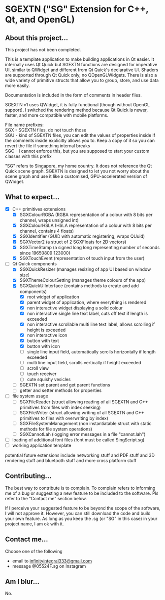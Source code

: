 # SGEXTN ("SG" Extension for C++, Qt, and OpenGL)

## About this project...
This project has not been completed.

This is a template application to make building applications in Qt easier. It internally uses Qt Quick but SGEXTN functions are designed for imperative UI, similar to QWidget and different from Qt Quick's declarative UI. Shaders are supported through Qt Quick only, no QOpenGLWidgets. There is also a wide variety of primitive structs that allow you to group, store, and use data more easily.

Documentation is included in the form of comments in header files.

SGEXTN v1 uses QWidget, it is fully functional (though without OpenGL support). I switched the rendering method because Qt Quick is newer, faster, and more compatible with mobile platforms.

File name prefixes:  
SGX - SGEXTN files, do not touch those  
SGU - kind of SGEXTN files, you can edit the values of properties inside if the comments inside explicitly allows you to. Keep a copy of it so you can revert the file if something internal breaks  
SGC - I cannot enforce this, but you are supposed to start your custom classes with this prefix

"SG" refers to Singapore, my home country. It does not reference the Qt Quick scene graph. SGEXTN is designed to let you not worry about the scene graph and use it like a customised, GPU-accelerated version of QWidget.

## What to expect...
- [x] C++ primitives extensions
	- [x] SGXColourRGBA (RGBA representation of a colour with 8 bits per channel, wraps unsigned int)
	- [x] SGXColourHSLA (HSLA representation of a colour with 8 bits per channel, contains 4 floats)
	- [x] SGXIdentifier (GUID with automatic registering, wraps QUuid)
	- [x] SGXVector2 (a struct of 2 SGXFloats for 2D vectors)
	- [x] SGXTimeStamp (a signed long long representing number of seconds since 19650809 123000)
	- [x] SGXTouchEvent (representation of touch input from the user)
- [ ] Qt Quick components
	- [x] SGXQuickResizer (manages resizing of app UI based on window size)
	- [x] SGXThemeColourSetting (manages theme colours of the app)
	- [x] SGXQuickUIInterface (contains methods to create and add components)
		- [x] root widget of application
		- [x] parent widget of application, where everything is rendered
		- [x] non interactive widget displaying a solid colour
		- [x] non interactive single line text label, cuts off text if length is exceeded
		- [x] non interactive scrollable multi line text label, allows scrolling if height is exceeded
		- [x] non interactive icon
		- [x] button with text
		- [x] button with icon
		- [ ] single line input field, automatically scrolls horizontally if length exceeded
		- [ ] multi line input field, scrolls vertically if height exceeded
		- [ ] scroll view
		- [ ] touch receiver
		- [ ] cute squishy vesicles
	- [ ] SGEXTN set parent and get parent functions
	- [ ] getter and setter methods for properties
- [ ] file system usage
     - [ ] SGXFileReader (struct allowing reading of all SGEXTN and C++ primitives from files with index seeking)
	- [ ] SGXFileWriter (struct allowing writing of all SGEXTN and C++ primitives to files with overwriting by index)
	- [ ] SGXFileSystemManagement (non instantiatable struct with static methods for file system operations)
	- [ ] SGXCannotLah (logging error messages in a file "cannot.lah")
- [ ] loading of additional font files (font must be called SingScript.sg)
- [ ] working application template

potential future extensions include networking stuff and PDF stuff and 3D rendering stuff and bluetooth stuff and more cross platform stuff

## Contributing...
The best way to contribute is to complain. To complain refers to informing me of a bug or suggesting a new feature to be included to the software. Pls refer to the "Contact me" section below.

If I perceive your suggested feature to be beyond the scope of the software, I will not approve it. However, you can still download the code and build your own feature. As long as you keep the .sg (or "SG" in this case) in your project name, I am ok with it.

## Contact me...
Choose one of the following
- email to infinityintegral333@gmail.com
- message @05524F.sg on Instagram

## Am I blur...
No.
